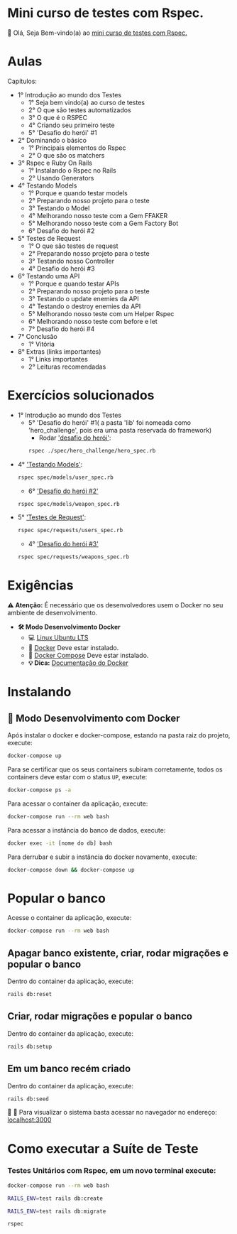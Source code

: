 # Mini curso de testes com Rspec.

👋 Olá, Seja Bem-vindo(a) ao [mini curso de testes com Rspec.](https://onebitcode.com/course/minicurso-de-testes/)

# Aulas

Capítulos:  

- 1° Introdução ao mundo dos Testes
  - 1° Seja bem vindo(a) ao curso de testes  
  - 2° O que são testes automatizados  
  - 3° O que é o RSPEC  
  - 4° Criando seu primeiro teste  
  - 5° 'Desafio do herói' #1  
- 2° Dominando o básico
  - 1° Principais elementos do Rspec
  - 2° O que são os matchers
- 3° Rspec e Ruby On Rails
  - 1° Instalando o Rspec no Rails
  - 2° Usando Generators
- 4° Testando Models
  - 1° Porque e quando testar models
  - 2° Preparando nosso projeto para o teste
  - 3° Testando o Model
  - 4° Melhorando nosso teste com a Gem FFAKER
  - 5° Melhorando nosso teste com a Gem Factory Bot
  - 6° Desafio do herói #2
- 5° Testes de Request
  - 1° O que são testes de request
  - 2° Preparando nosso projeto para o teste
  - 3° Testando nosso Controller
  - 4° Desafio do herói #3
- 6° Testando uma API
  - 1° Porque e quando testar APIs
  - 2° Preparando nosso projeto para o teste
  - 3° Testando o update enemies da API
  - 4° Testando o destroy enemies da API
  - 5° Melhorando nosso teste com um Helper Rspec
  - 6° Melhorando nosso teste com before e let
  - 7° Desafio do herói #4
- 7° Conclusão
  - 1° Vitória
- 8° Extras (links importantes)
  - 1° Links importantes
  - 2° Leituras recomendadas

# Exercícios solucionados

- 1° Introdução ao mundo dos Testes
  - 5° 'Desafio do herói' #1( a pasta 'lib' foi nomeada como 'hero_challenge', pois era uma pasta reservada do framework)  
    - Rodar ['desafio do herói'](https://github.com/claudimf/mini_course_rspec_onebitcode/blob/main/spec/hero_challenge/hero_spec.rb):  
    ```sh
    rspec ./spec/hero_challenge/hero_spec.rb
    ```
- 4° ['Testando Models'](https://github.com/claudimf/mini_course_rspec_onebitcode/blob/main/spec/models/user_spec.rb):
  ```sh
  rspec spec/models/user_spec.rb
  ```
  - 6° ['Desafio do herói #2'](https://github.com/claudimf/mini_course_rspec_onebitcode/blob/main/spec/models/weapon_spec.rb)
  ```sh
  rspec spec/models/weapon_spec.rb
  ```
- 5° ['Testes de Request'](https://github.com/claudimf/mini_course_rspec_onebitcode/blob/main/spec/requests/users_spec.rb):
  ```sh
  rspec spec/requests/users_spec.rb
  ```
  - 4° ['Desafio do herói #3'](https://github.com/claudimf/mini_course_rspec_onebitcode/blob/main/spec/requests/weapons_spec.rb)
  ```sh
  rspec spec/requests/weapons_spec.rb
  ```

# Exigências

**:warning: Atenção:** É necessário que os desenvolvedores usem o Docker no seu ambiente de desenvolvimento.

- **🛠 Modo Desenvolvimento Docker**
    - :computer: [Linux Ubuntu LTS](https://ubuntu.com/download/desktop)
    - 🐳 [Docker](https://docs.docker.com/engine/installation/) Deve estar instalado.
    - 🐳 [Docker Compose](https://docs.docker.com/compose/) Deve estar instalado.
    - **💡 Dica:** [Documentação do Docker](https://docs.docker.com/)

# Instalando

## 🐳 Modo Desenvolvimento com Docker

Após instalar o docker e docker-compose, estando na pasta raiz do projeto, execute:

```sh
docker-compose up
```

Para se certificar que os seus containers subiram corretamente, todos os containers deve estar com o status `UP`, execute:

```sh
docker-compose ps -a
```

Para acessar o container da aplicação, execute:

```sh
docker-compose run --rm web bash
```

Para acessar a instância do banco de dados, execute:

```sh
docker exec -it [nome do db] bash
```

Para derrubar e subir a instância do docker novamente, execute:

```sh
docker-compose down && docker-compose up
```
# Popular o banco
Acesse o container da aplicação, execute:

```sh
docker-compose run --rm web bash
```
## Apagar banco existente, criar, rodar migrações e popular o banco

Dentro do container da aplicação, execute:

```sh
rails db:reset
```
## Criar, rodar migrações e popular o banco

Dentro do container da aplicação, execute:

```sh
rails db:setup
```
## Em um banco recém criado

Dentro do container da aplicação, execute:

```sh
rails db:seed
```

🚀 :clap: Para visualizar o sistema basta acessar no navegador no endereço: [localhost:3000](localhost:3000)

# Como executar a Suíte de Teste

### Testes Unitários com Rspec, em um novo terminal execute:
```sh
docker-compose run --rm web bash
```

```sh
RAILS_ENV=test rails db:create
```

```sh
RAILS_ENV=test rails db:migrate
```

```sh
rspec
```

